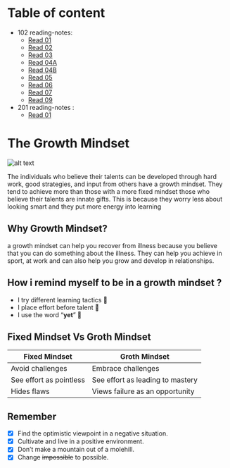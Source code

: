 # Table of content
* 102 reading-notes:
  - [Read 01](https://omx302.github.io/reading-notes/Read01)
  - [Read 02](https://omx302.github.io/reading-notes/Read02)
  - [Read 03](https://omx302.github.io/reading-notes/Read03)
  - [Read 04A](https://omx302.github.io/reading-notes/Read04a)
  - [Read 04B](https://omx302.github.io/reading-notes/Read04b)
  - [Read 05](https://omx302.github.io/reading-notes/Read05)
  - [Read 06](https://omx302.github.io/reading-notes/Read06)
  - [Read 07](https://omx302.github.io/reading-notes/Read07)
  - [Read 09](https://omx302.github.io/reading-notes/Read09)
* 201 reading-notes :
  - [Read 01](https://omx302.github.io/reading-notes/Read201-01)
# The Growth Mindset
![alt text](https://i.ibb.co/j3GbJW0/9f524-brain-2062057-960-720-removebg-preview.png)

The individuals who believe their talents can be developed through hard work, good strategies, and input from others have a growth mindset. They tend to achieve more than those with a more fixed mindset those who believe their talents are innate gifts. This is because they worry less about looking smart and they put more energy into learning

## Why Growth Mindset?
 a growth mindset can help you recover from illness because you believe that you can do something about the illness. They can help you achieve in sport, at work and can also help you grow and develop in relationships.
 
## How i remind myself to be in a growth mindset ?
- I try different learning tactics :book:
- I place effort before talent 	:muscle:
- I use the word “**yet**” :checkered_flag:

## Fixed Mindset Vs Groth Mindset 

| Fixed Mindset | Groth Mindset |
| ----------- | ----------- |
| Avoid challenges  | Embrace challenges |
| See effort as pointless | See effort as leading to mastery |
| Hides flaws | Views failure as an opportunity |


## Remember
- [x] Find the optimistic viewpoint in a negative situation.
- [x] Cultivate and live in a positive environment.
- [x] Don’t make a mountain out of a molehill.
- [x] Change ~~impossible~~ to possible.

